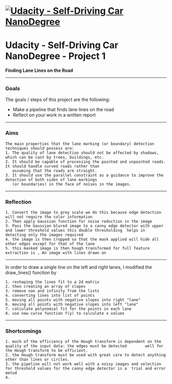 # [![Udacity - Self-Driving Car NanoDegree](https://s3.amazonaws.com/udacity-sdc/github/sdc-banner-medium-1170_660.png)](http://www.udacity.com/drive)
# Udacity - Self-Driving Car NanoDegree - Project 1 

**Finding Lane Lines on the Road**

[//]: # (Image References)

[image1]: ./examples/grayscale.jpg "Grayscale"

---
### Goals

The goals / steps of this project are the following:
* Make a pipeline that finds lane lines on the road
* Reflect on your work in a written report
----

### Aims 
    The main properties that the lane marking (or boundary) detection techniques should possess are:
    1. The quality of lane detection should not be affected by shadows, which can be cast by trees, buildings, etc.
    2. It should be capable of processing the painted and unpainted roads. It should handle curved roads rather than
       assuming that the roads are straight.
    3. It should use the parallel constraint as a guidance to improve the detection of both sides of lane markings 
       (or boundaries) in the face of noises in the images.
----

### Reflection

    1. Convert the image to grey scale we do this because edge detection will not require the color information 
    2. Then apply Gaussian function for noise reduction in the image 
    3. Pass the Gaussian blured image to a canny edge detector with upper and lower threshold values this double thresholding  helps in detecting only the images required 
    4. the image is then cropped so that the mask applied will hide all other edges except for that of the lane 
    5. this masked image is then hough transformed for full feature extraction is , An image with lines drawn on
    
-----

In order to draw a single line on the left and right lanes, I modified the draw_lines() function by

    1. reshaping the lines fit to a 2d matrix
    2. then creating an array of slopes
    3. remove nan and infinity from the lists
    4. converting lines into list of points
    5. moving all points with negative slopes into right "lane"
    6. moving all points with negative slopes into left "lane"
    7. calculate polynomial fit for the points in each lane
    8. use new curve function f(y) to calculate x values
 -------   
### Shortcomings

    1. much of the efficiency of the Hough transform is dependent on the quality of the input data: the edges must be detected        well for the Hough transform to be efficient. 
    2. the Hough transform must be used with great care to detect anything other than lines or circles.
    3. the pipeline will not work well with a noisy images and selection for threshold values for the canny edge detector is a  trial and error metod
    4. 
    
